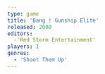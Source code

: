 ```yaml
---
type: game
title: 'Bang ! Gunship Elite'
released: 2000
editors: 
  -'Red Storm Entertainment'
players: 1
genres:
  - 'Shoot Them Up'
---
```

